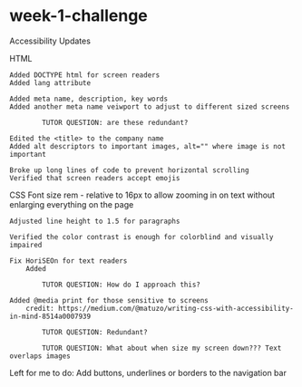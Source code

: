 # week-1-challenge




Accessibility Updates

HTML

    Added DOCTYPE html for screen readers
    Added lang attribute

    Added meta name, description, key words 
    Added another meta name veiwport to adjust to different sized screens
        
            TUTOR QUESTION: are these redundant? 

    Edited the <title> to the company name
    Added alt descriptors to important images, alt="" where image is not important

    Broke up long lines of code to prevent horizontal scrolling
    Verified that screen readers accept emojis
    


CSS
    Font size rem - relative to 16px to allow zooming in on text without enlarging everything on the page

    Adjusted line height to 1.5 for paragraphs

    Verified the color contrast is enough for colorblind and visually impaired

    Fix HoriSEOn for text readers
        Added 

            TUTOR QUESTION: How do I approach this?

    Added @media print for those sensitive to screens
        credit: https://medium.com/@matuzo/writing-css-with-accessibility-in-mind-8514a0007939

            TUTOR QUESTION: Redundant? 

            TUTOR QUESTION: What about when size my screen down??? Text overlaps images

Left for me to do:
    Add buttons, underlines or borders to the navigation bar
    
